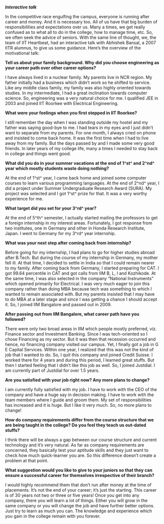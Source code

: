 ***Interactive talk***

In the competitive race engulfing the campus, everyone is running after
career and money. And it is necessary too. All of us have that big
burden of responsibilities and expectations over us. Many a times, we
get really confused as to what all to do in the college, how to manage
time, etc. So, we often seek the advice of seniors. With the same line
of thought, we, the team of IIT Heartbeat, had an interactive talk with
Abhishek Bansal, a 2007 IITR alumnus, to give us some guidance. Here’s
the overview of the motivational talk:

**Tell us about your family background. Why did you choose engineering
as your career path over other career options?**

I have always lived in a nuclear family. My parents live in NCR region.
My father initially had a business which didn’t work so he shifted to
service. Like any middle class family, my family was also highly
oriented towards studies. In my intermediate, I had a great inclination
towards computer science. So, engineering was a very natural choice for
me. I qualified JEE in 2003 and joined IIT Roorkee with Electrical
Engineering.

**What were your feelings when you first stepped in IIT Roorkee?**

I still remember the day when I was standing outside my hostel and my
father was saying good-bye to me. I had tears in my eyes and I just
didn’t want to separate from my parents. For one month, I always cried
on phone and insisted to come back home. It was the first time when I
had to live away from my family. But the days passed by and I made some
very good friends. In later years of my college life, many a times I
needed to stay back in college and things went good.

**What did you do in your summer vacations at the end of 1^st^ and 2^nd^
year which mostly students waste doing nothing?**

At the end of 1^st^ year, I came back home and joined some computer
courses to learn various programming languages. At the end of 2^nd^
year, I did a project under Summer Undergraduate Research Award (SURA).
My project was selected and I got 1^st^ prize for that. It was a very
worthy experience for me.

**What target did you set for your 3^rd^ year?**

At the end of 5^th^ semester, I actually started mailing the professors
to get a foreign internship in my interest areas. Fortunately, I got
response from two institutes, one in Germany and other in Honda Research
Institute, Japan. I went to Germany for my 3^rd^ year internship.

**What was your next step after coming back from internship?**

Before going for my internship, I had plans to go for higher studies
abroad after B.Tech. But during the course of my internship in Germany,
my mother fell ill. At that time, I decided to settle in India so that I
could remain nearer to my family. After coming back from Germany, I
started preparing for CAT. I got 99.64 percentile in CAT and got calls
from IIM B, L, I and Kozhikode. At the same time, I was also selected in
the company “National Instruments” which opened primarily for
Electrical. I was very much eager to join this company rather than doing
MBA because tech was something to which I wanted to remain associated
with. But my parents insisted that I may have to do MBA at a later stage
and since I was getting a chance I should accept it. So, I joined IIM
Bangalore and passed out in 2009.

**After passing out from IIM Bangalore, what career path have you
followed?**

There were only two broad areas in IIM which people mostly preferred,
viz. Finance sector and Investment Banking. Since I was tech-oriented so
I chose Financing as my sector. But it was then that recession occurred
and hence, no financing company visited our campus. Yet, I finally got a
job in G E Capital Services. Within one year, I realized that this was
not the kind of job that I wanted to do. So, I quit this company and
joined Credit Suisse. I worked there for 4 years and during this period,
I learned great stuffs. But then I started feeling that I didn’t like
this job as well. So, I joined Justdial. I am currently part of Justdial
for over 1.5 years.

**Are you satisfied with your job right now? Any more plans to change?**

I am currently fully satisfied with my job. I have to work with the CEO
of the company and have a huge say in decision making. I have to work
with the team members where I guide and groom them. My set of
responsibilities has increased and it is huge. But I like it very much.
So, no more plans to change!

**How do company requirements differ from the course structure that we
are being taught in the college? Do you feel they teach us out-dated
stuffs?**

I think there will be always a gap between our course structure and
current technology and it’s very natural. As far as company requirements
are concerned, they basically test your aptitude skills and they just
want to check how much quick-learner you are. So this difference doesn’t
create a problem at that point.

**What suggestion would you like to give to your juniors so that they
can ensure a successful career for themselves irrespective of their
branch?**

I would highly recommend them that don’t run after money at the time of
placements. It’s not the end of your career; it’s just the starting.
This career is of 30 years not two or three or five years! Once you get
into any company, there you will learn a lot of things. Either you will
grow in the same company or you will change the job and have further
better options. Just try to learn as much you can. The knowledge and
experience which you gain in the college remain with you forever.
